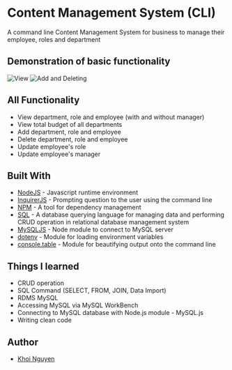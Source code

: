 # Content Management System (CLI)

A command line Content Management System for business to manage their employee, roles and department

## Demonstration of basic functionality

![View](./demo/view.gif)
![Add and Deleting](./demo/add_delete.gif)

## All Functionality

* View department, role and employee (with and without manager)
* View total budget of all departments
* Add department, role and employee
* Delete department, role and employee
* Update employee's role
* Update employee's manager

## Built With

* [NodeJS](https://nodejs.org/en/) - Javascript runtime environment
* [InquirerJS](https://www.npmjs.com/package/inquirer) - Prompting question to the user using the command line
* [NPM](https://www.npmjs.com/) - A tool for dependency management 
* [SQL](https://en.wikipedia.org/wiki/SQL) - A database querying language for managing data and performing CRUD operation in relational database management system
* [MySQLJS](https://github.com/mysqljs/mysql) - Node module to connect to MySQL server
* [dotenv](https://www.npmjs.com/package/dotenv) - Module for loading environment variables 
* [console.table](https://www.npmjs.com/package/console.table) - Module for beautifying output onto the command line

## Things I learned

* CRUD operation
* SQL Command (SELECT, FROM, JOIN, Data Import)
* RDMS MySQL
* Accessing MySQL via MySQL WorkBench
* Connecting to MySQL database with Node.js module - MySQL.js
* Writing clean code

## Author

* [Khoi Nguyen](https://github.com/gh0stl0nely)

